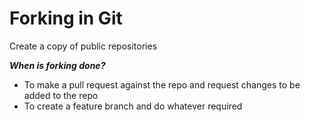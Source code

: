 Forking in Git
===

Create a copy of public repositories

**_When is forking done?_**
  * To make a pull request against the repo and request changes to be added to the repo
  * To create a feature branch and do whatever required

